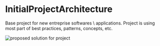 # InitialProjectArchitecture
Base project for new entreprise softwares \ applications. Project is using most part of best practices, patterns, concepts, etc.

![proposed solution for project](Checkout_Architecture.png)
